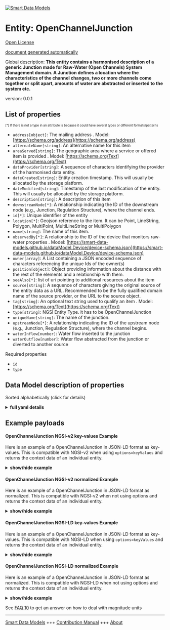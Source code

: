 <!-- 10-Header -->  
[![Smart Data Models](https://smartdatamodels.org/wp-content/uploads/2022/01/SmartDataModels_logo.png "Logo")](https://smartdatamodels.org)  
Entity: OpenChannelJunction  
===========================<!-- /10-Header -->  
<!-- 15-License -->  
[Open License](https://github.com/smart-data-models//dataModel.OpenChannelManagement/blob/master/OpenChannelJunction/LICENSE.md)  
[document generated automatically](https://docs.google.com/presentation/d/e/2PACX-1vTs-Ng5dIAwkg91oTTUdt8ua7woBXhPnwavZ0FxgR8BsAI_Ek3C5q97Nd94HS8KhP-r_quD4H0fgyt3/pub?start=false&loop=false&delayms=3000#slide=id.gb715ace035_0_60)  
<!-- /15-License -->  
<!-- 20-Description -->  
Global description: **This entity contains a harmonised description of a generic Junction made for Raw-Water (Open Channels) System Management domain. A Junction defines a location where the characteristics of the channel changes, two or more channels come together or split apart, amounts of water are abstracted or inserted to the system etc.**  
version: 0.0.1  
<!-- /20-Description -->  
<!-- 30-PropertiesList -->  

## List of properties  

<sup><sub>[*] If there is not a type in an attribute is because it could have several types or different formats/patterns</sub></sup>  
- `address[object]`: The mailing address  . Model: [https://schema.org/address](https://schema.org/address)- `alternateName[string]`: An alternative name for this item  - `areaServed[string]`: The geographic area where a service or offered item is provided  . Model: [https://schema.org/Text](https://schema.org/Text)- `dataProvider[string]`: A sequence of characters identifying the provider of the harmonised data entity.  - `dateCreated[string]`: Entity creation timestamp. This will usually be allocated by the storage platform.  - `dateModified[string]`: Timestamp of the last modification of the entity. This will usually be allocated by the storage platform.  - `description[string]`: A description of this item  - `downstreamNode[*]`: A relationship indicating the ID of the downstream node (e.g., Junction, Regulation Structure), where the channel ends.  - `id[*]`: Unique identifier of the entity  - `location[*]`: Geojson reference to the item. It can be Point, LineString, Polygon, MultiPoint, MultiLineString or MultiPolygon  - `name[string]`: The name of this item.  - `observedBy[*]`: A relationship to the ID of the device that monitors raw-water properties  . Model: [https://smart-data-models.github.io/dataModel.Device/device-schema.json](https://smart-data-models.github.io/dataModel.Device/device-schema.json)- `owner[array]`: A List containing a JSON encoded sequence of characters referencing the unique Ids of the owner(s)  - `position[object]`: Object providing information about the distance with the rest of the elements and a relationship with them.  - `seeAlso[*]`: list of uri pointing to additional resources about the item  - `source[string]`: A sequence of characters giving the original source of the entity data as a URL. Recommended to be the fully qualified domain name of the source provider, or the URL to the source object.  - `tag[string]`: An optional text string used to qualify an item  . Model: [https://schema.org/Text](https://schema.org/Text)- `type[string]`: NGSI Entity Type. it has to be OpenChannelJunction  - `uniqueName[string]`: The name of the junction.  - `upstreamNode[*]`: A relationship indicating the ID of the upstream node (e.g., Junction, Regulation Structure), where the channel begins.  - `waterInflow[number]`: Water flow inserted to the junction  - `waterOutflow[number]`: Water flow abstracted from the junction or diverted to another source  <!-- /30-PropertiesList -->  
<!-- 35-RequiredProperties -->  
Required properties  
- `id`  - `type`  <!-- /35-RequiredProperties -->  
<!-- 40-RequiredProperties -->  
<!-- /40-RequiredProperties -->  
<!-- 50-DataModelHeader -->  
## Data Model description of properties  
Sorted alphabetically (click for details)  
<!-- /50-DataModelHeader -->  
<!-- 60-ModelYaml -->  
<details><summary><strong>full yaml details</strong></summary>    
```yaml  
OpenChannelJunction:    
  description: 'This entity contains a harmonised description of a generic Junction made for Raw-Water (Open Channels) System Management domain. A Junction defines a location where the characteristics of the channel changes, two or more channels come together or split apart, amounts of water are abstracted or inserted to the system etc.'    
  properties:    
    address:    
      description: 'The mailing address'    
      properties:    
        addressCountry:    
          description: 'Property. The country. For example, Spain. Model:''https://schema.org/addressCountry'''    
          type: string    
        addressLocality:    
          description: 'Property. The locality in which the street address is, and which is in the region. Model:''https://schema.org/addressLocality'''    
          type: string    
        addressRegion:    
          description: 'Property. The region in which the locality is, and which is in the country. Model:''https://schema.org/addressRegion'''    
          type: string    
        postOfficeBoxNumber:    
          description: 'Property. The post office box number for PO box addresses. For example, 03578. Model:''https://schema.org/postOfficeBoxNumber'''    
          type: string    
        postalCode:    
          description: 'Property. The postal code. For example, 24004. Model:''https://schema.org/https://schema.org/postalCode'''    
          type: string    
        streetAddress:    
          description: 'Property. The street address. Model:''https://schema.org/streetAddress'''    
          type: string    
      type: object    
      x-ngsi:    
        model: https://schema.org/address    
        type: Property    
    alternateName:    
      description: 'An alternative name for this item'    
      type: string    
      x-ngsi:    
        type: Property    
    areaServed:    
      description: 'The geographic area where a service or offered item is provided'    
      type: string    
      x-ngsi:    
        model: https://schema.org/Text    
        type: Property    
    dataProvider:    
      description: 'A sequence of characters identifying the provider of the harmonised data entity.'    
      type: string    
      x-ngsi:    
        type: Property    
    dateCreated:    
      description: 'Entity creation timestamp. This will usually be allocated by the storage platform.'    
      format: date-time    
      type: string    
      x-ngsi:    
        type: Property    
    dateModified:    
      description: 'Timestamp of the last modification of the entity. This will usually be allocated by the storage platform.'    
      format: date-time    
      type: string    
      x-ngsi:    
        type: Property    
    description:    
      description: 'A description of this item'    
      type: string    
      x-ngsi:    
        type: Property    
    downstreamNode:    
      anyOf:    
        - description: 'Property. Identifier format of any NGSI entity'    
          maxLength: 256    
          minLength: 1    
          pattern: ^[\w\-\.\{\}\$\+\*\[\]`|~^@!,:\\]+$    
          type: string    
        - description: 'Property. Identifier format of any NGSI entity'    
          format: uri    
          type: string    
      description: 'A relationship indicating the ID of the downstream node (e.g., Junction, Regulation Structure), where the channel ends.'    
      x-ngsi:    
        type: Relationship    
    id:    
      anyOf: &openchanneljunction_-_properties_-_owner_-_items_-_anyof    
        - description: 'Property. Identifier format of any NGSI entity'    
          maxLength: 256    
          minLength: 1    
          pattern: ^[\w\-\.\{\}\$\+\*\[\]`|~^@!,:\\]+$    
          type: string    
        - description: 'Property. Identifier format of any NGSI entity'    
          format: uri    
          type: string    
      description: 'Unique identifier of the entity'    
      x-ngsi:    
        type: Property    
    location:    
      description: 'Geojson reference to the item. It can be Point, LineString, Polygon, MultiPoint, MultiLineString or MultiPolygon'    
      oneOf:    
        - description: 'GeoProperty. Geojson reference to the item. Point'    
          properties:    
            bbox:    
              items:    
                type: number    
              minItems: 4    
              type: array    
            coordinates:    
              items:    
                type: number    
              minItems: 2    
              type: array    
            type:    
              enum:    
                - Point    
              type: string    
          required:    
            - type    
            - coordinates    
          title: 'GeoJSON Point'    
          type: object    
        - description: 'GeoProperty. Geojson reference to the item. LineString'    
          properties:    
            bbox:    
              items:    
                type: number    
              minItems: 4    
              type: array    
            coordinates:    
              items:    
                items:    
                  type: number    
                minItems: 2    
                type: array    
              minItems: 2    
              type: array    
            type:    
              enum:    
                - LineString    
              type: string    
          required:    
            - type    
            - coordinates    
          title: 'GeoJSON LineString'    
          type: object    
        - description: 'GeoProperty. Geojson reference to the item. Polygon'    
          properties:    
            bbox:    
              items:    
                type: number    
              minItems: 4    
              type: array    
            coordinates:    
              items:    
                items:    
                  items:    
                    type: number    
                  minItems: 2    
                  type: array    
                minItems: 4    
                type: array    
              type: array    
            type:    
              enum:    
                - Polygon    
              type: string    
          required:    
            - type    
            - coordinates    
          title: 'GeoJSON Polygon'    
          type: object    
        - description: 'GeoProperty. Geojson reference to the item. MultiPoint'    
          properties:    
            bbox:    
              items:    
                type: number    
              minItems: 4    
              type: array    
            coordinates:    
              items:    
                items:    
                  type: number    
                minItems: 2    
                type: array    
              type: array    
            type:    
              enum:    
                - MultiPoint    
              type: string    
          required:    
            - type    
            - coordinates    
          title: 'GeoJSON MultiPoint'    
          type: object    
        - description: 'GeoProperty. Geojson reference to the item. MultiLineString'    
          properties:    
            bbox:    
              items:    
                type: number    
              minItems: 4    
              type: array    
            coordinates:    
              items:    
                items:    
                  items:    
                    type: number    
                  minItems: 2    
                  type: array    
                minItems: 2    
                type: array    
              type: array    
            type:    
              enum:    
                - MultiLineString    
              type: string    
          required:    
            - type    
            - coordinates    
          title: 'GeoJSON MultiLineString'    
          type: object    
        - description: 'GeoProperty. Geojson reference to the item. MultiLineString'    
          properties:    
            bbox:    
              items:    
                type: number    
              minItems: 4    
              type: array    
            coordinates:    
              items:    
                items:    
                  items:    
                    items:    
                      type: number    
                    minItems: 2    
                    type: array    
                  minItems: 4    
                  type: array    
                type: array    
              type: array    
            type:    
              enum:    
                - MultiPolygon    
              type: string    
          required:    
            - type    
            - coordinates    
          title: 'GeoJSON MultiPolygon'    
          type: object    
      x-ngsi:    
        type: GeoProperty    
    name:    
      description: 'The name of this item.'    
      type: string    
      x-ngsi:    
        type: Property    
    observedBy:    
      anyOf:    
        - description: 'Property. Identifier format of any NGSI entity'    
          maxLength: 256    
          minLength: 1    
          pattern: ^[\w\-\.\{\}\$\+\*\[\]`|~^@!,:\\]+$    
          type: string    
        - description: 'Property. Identifier format of any NGSI entity'    
          format: uri    
          type: string    
      description: 'A relationship to the ID of the device that monitors raw-water properties'    
      x-ngsi:    
        model: https://smart-data-models.github.io/dataModel.Device/device-schema.json    
        type: Relationship    
    owner:    
      description: 'A List containing a JSON encoded sequence of characters referencing the unique Ids of the owner(s)'    
      items:    
        anyOf: *openchanneljunction_-_properties_-_owner_-_items_-_anyof    
        description: 'Property. Unique identifier of the entity'    
      type: array    
      x-ngsi:    
        type: Property    
    position:    
      description: 'Object providing information about the distance with the rest of the elements and a relationship with them.'    
      properties:    
        distance:    
          description: 'Property. The distance between this Entity and a reference point (e.g., the most upstream point of the system). Units: ''Km'''    
          type: number    
        refPoint:    
          anyOf:    
            - description: 'Property. Identifier format of any NGSI entity.'    
              maxLength: 256    
              minLength: 1    
              pattern: ^[\w\-\.\{\}\$\+\*\[\]`|~^@!,:\\]+$    
              type: string    
            - description: 'Property. Identifier format of any NGSI entity.'    
              format: uri    
              type: string    
          description: 'Relationship. The reference point distance is measured from.'    
      type: object    
      x-ngsi:    
        type: Property    
    seeAlso:    
      description: 'list of uri pointing to additional resources about the item'    
      oneOf:    
        - items:    
            format: uri    
            type: string    
          minItems: 1    
          type: array    
        - format: uri    
          type: string    
      x-ngsi:    
        type: Property    
    source:    
      description: 'A sequence of characters giving the original source of the entity data as a URL. Recommended to be the fully qualified domain name of the source provider, or the URL to the source object.'    
      type: string    
      x-ngsi:    
        type: Property    
    tag:    
      description: 'An optional text string used to qualify an item'    
      type: string    
      x-ngsi:    
        model: https://schema.org/Text    
        type: Property    
    type:    
      description: 'NGSI Entity Type. it has to be OpenChannelJunction'    
      enum:    
        - OpenChannelJunction    
      type: string    
      x-ngsi:    
        type: Property    
    uniqueName:    
      description: 'The name of the junction.'    
      type: string    
      x-ngsi:    
        type: Property    
    upstreamNode:    
      anyOf:    
        - description: 'Property. Identifier format of any NGSI entity'    
          maxLength: 256    
          minLength: 1    
          pattern: ^[\w\-\.\{\}\$\+\*\[\]`|~^@!,:\\]+$    
          type: string    
        - description: 'Property. Identifier format of any NGSI entity'    
          format: uri    
          type: string    
      description: 'A relationship indicating the ID of the upstream node (e.g., Junction, Regulation Structure), where the channel begins.'    
      x-ngsi:    
        type: Relationship    
    waterInflow:    
      description: 'Water flow inserted to the junction'    
      minimum: 0    
      type: number    
      x-ngsi:    
        type: Property    
        units: m3/s    
    waterOutflow:    
      description: 'Water flow abstracted from the junction or diverted to another source'    
      minimum: 0    
      type: number    
      x-ngsi:    
        type: Property    
        units: m3/s    
  required:    
    - id    
    - type    
  type: object    
  x-derived-from: ""    
  x-disclaimer: 'Redistribution and use in source and binary forms, with or without modification, are permitted  provided that the license conditions are met. Copyleft (c) 2021 Contributors to Smart Data Models Program'    
  x-license-url: https://github.com/smart-data-models/dataModel.OpenChannelManagement/blob/master/OpenChannelJunction/LICENSE.md    
  x-model-schema: https://smart-data-models.github.io/data-models.OpenChannelManagement/OpenChannelJunction/schema.json    
  x-model-tags: FIWARE4WATER    
  x-version: 0.0.1    
```  
</details>    
<!-- /60-ModelYaml -->  
<!-- 70-MiddleNotes -->  
<!-- /70-MiddleNotes -->  
<!-- 80-Examples -->  
## Example payloads    
#### OpenChannelJunction NGSI-v2 key-values Example    
Here is an example of a OpenChannelJunction in JSON-LD format as key-values. This is compatible with NGSI-v2 when  using `options=keyValues` and returns the context data of an individual entity.  
<details><summary><strong>show/hide example</strong></summary>    
```json  
{  
  "id": "urn:ngsi-ld:OpenChannelJunction:id:PTOM:78370074",  
  "type": "OpenChannelJunction",  
  "location": {  
    "type": "Point",  
    "coordinates": [  
      -65.2981945,  
      -22.649102  
    ]  
  },  
  "address": {  
    "streetAddress": "",  
    "addressLocality": "",  
    "addressRegion": "",  
    "addressCountry": "",  
    "postalCode": "",  
    "postOfficeBoxNumber": ""  
  },  
  "areaServed": "",  
  "dateCreated": "1983-10-11T21:04:39Z",  
  "dateModified": "1982-03-03T08:37:57Z",  
  "source": "",  
  "name": "J1",  
  "alternateName": "Thivae",  
  "dataProvider": "EYDAP",  
  "owner": [  
    "urn:ngsi-ld:OpenChannelJunction:items:QPEH:03184806",  
    "urn:ngsi-ld:OpenChannelJunction:items:PUHR:34031741"  
  ],  
  "seeAlso": [  
    "urn:ngsi-ld:OpenChannelJunction:items:KTWJ:61564622",  
    "urn:ngsi-ld:OpenChannelJunction:items:JOMY:24566116"  
  ],  
  "position": {  
    "distance": 160.6,  
    "refPoint": "urn:ngsi-ld:OpenChannelJunction:refPoint:JXFD:60487647",  
    "downstreamNode": "urn:ngsi-ld:OpenChannelJunction:downstreamNode:CBWI:21948924",  
    "upstreamNode": "urn:ngsi-ld:OpenChannelJunction:upstreamNode:MWGU:81565938",  
    "observedBy": "urn:ngsi-ld:OpenChannelJunction:observedBy:GIWE:80160975",  
    "uniqueName": "J1",  
    "tag": "",  
    "waterOutflow": 0.12,  
    "waterInflow": 0.15  
  }  
}  
```  
</details>  
#### OpenChannelJunction NGSI-v2 normalized Example    
Here is an example of a OpenChannelJunction in JSON-LD format as normalized. This is compatible with NGSI-v2 when not using options and returns the context data of an individual entity.  
<details><summary><strong>show/hide example</strong></summary>    
```json  
{  
  "id": "urn:ngsi-ld:OpenChannelJunction:id:PTOM:78370074",  
  "type": "OpenChannelJunction",  
  "location": {  
    "type": "geo:json",  
    "value": {  
      "type": "Point",  
      "coordinates": [  
        -65.2981945,  
        -22.649102  
      ]  
    }  
  },  
  "address": {  
    "type": "PostalAddress",  
    "value": {  
      "streetAddress": "",  
      "addressLocality": "",  
      "addressRegion": "",  
      "addressCountry": "",  
      "postalCode": "",  
      "postOfficeBoxNumber": "",  
      "areaServed": ""  
    }  
  },  
  "areaServed": {  
    "type": "Text",  
    "value": ""  
  },  
  "dateCreated": {  
    "type": "DateTime",  
    "value": "1983-10-11T21:04:39Z"  
  },  
  "dateModified": {  
    "type": "DateTime",  
    "value": "1982-03-03T08:37:57Z"  
  },  
  "source": {  
    "type": "Text",  
    "value": ""  
  },  
  "name": {  
    "type": "Text",  
    "value": "J1"  
  },  
  "alternateName": {  
    "type": "Text",  
    "value": "Thivae"  
  },  
  "description": {  
    "type": "Text",  
    "value": "Open Channel Junction"  
  },  
  "dataProvider": {  
    "type": "Text",  
    "value": "EYDAP"  
  },  
  "owner": {  
    "type": "array",  
    "value": [  
      "urn:ngsi-ld:OpenChannelJunction:items:QPEH:03184806",  
      "urn:ngsi-ld:OpenChannelJunction:items:PUHR:34031741"  
    ]  
  },  
  "seeAlso": {  
    "type": "array",  
    "value": [  
      "urn:ngsi-ld:OpenChannelJunction:items:KTWJ:61564622",  
      "urn:ngsi-ld:OpenChannelJunction:items:JOMY:24566116"  
    ]  
  },  
  "position": {  
    "type": "StructuredValue",  
    "value": {  
      "distance": 160.6,  
      "refPoint": "urn:ngsi-ld:OpenChannelJunction:refPoint:JXFD:60487647"  
    }  
  },  
  "downstreamNode": {  
    "type": "Relationship",  
    "value": "urn:ngsi-ld:OpenChannelJunction:downstreamNode:CBWI:21948924"  
  },  
  "upstreamNode": {  
    "type": "Relationship",  
    "value": "urn:ngsi-ld:OpenChannelJunction:upstreamNode:MWGU:81565938"  
  },  
  "observedBy": {  
    "type": "Relationship",  
    "value": "urn:ngsi-ld:OpenChannelJunction:observedBy:GIWE:80160975"  
  },  
  "uniqueName": {  
    "type": "Text",  
    "value": "J1"  
  },  
  "tag": {  
    "type": "Text",  
    "value": ""  
  },  
  "waterOutflow": {  
    "type": "Number",  
    "value": 0.12  
  },  
  "waterInflow": {  
    "type": "Number",  
    "value": 0.15  
  },  
  "@context": [  
    "https://smartdatamodels.org/context.jsonld"  
  ]  
}  
```  
</details>  
#### OpenChannelJunction NGSI-LD key-values Example    
Here is an example of a OpenChannelJunction in JSON-LD format as key-values. This is compatible with NGSI-LD when  using `options=keyValues` and returns the context data of an individual entity.  
<details><summary><strong>show/hide example</strong></summary>    
```json  
{  
    "id": "urn:ngsi-ld:OpenChannelJunction:id:PTOM:78370074",  
    "type": "OpenChannelJunction",  
    "address": {  
        "streetAddress": "",  
        "addressLocality": "",  
        "addressRegion": "",  
        "addressCountry": "",  
        "postalCode": "",  
        "postOfficeBoxNumber": ""  
    },  
    "alternateName": "Thivae",  
    "areaServed": "",  
    "dataProvider": "EYDAP",  
    "dateCreated": "1983-10-11T21:04:39Z",  
    "dateModified": "1982-03-03T08:37:57Z",  
    "location": {  
        "type": "Point",  
        "coordinates": [  
            -65.2981945,  
            -22.649102  
        ]  
    },  
    "name": "J1",  
    "owner": [  
        "urn:ngsi-ld:OpenChannelJunction:items:QPEH:03184806",  
        "urn:ngsi-ld:OpenChannelJunction:items:PUHR:34031741"  
    ],  
    "position": {  
        "distance": 160.6,  
        "refPoint": "urn:ngsi-ld:OpenChannelJunction:refPoint:JXFD:60487647",  
        "downstreamNode": "urn:ngsi-ld:OpenChannelJunction:downstreamNode:CBWI:21948924",  
        "upstreamNode": "urn:ngsi-ld:OpenChannelJunction:upstreamNode:MWGU:81565938",  
        "observedBy": "urn:ngsi-ld:OpenChannelJunction:observedBy:GIWE:80160975",  
        "uniqueName": "J1",  
        "tag": "",  
        "waterOutflow": 0.12,  
        "waterInflow": 0.15  
    },  
    "seeAlso": [  
        "urn:ngsi-ld:OpenChannelJunction:items:KTWJ:61564622",  
        "urn:ngsi-ld:OpenChannelJunction:items:JOMY:24566116"  
    ],  
    "source": "",  
    "@context": [  
        "https://raw.githubusercontent.com/smart-data-models/dataModel.OpenChannelManagement/master/context.jsonld"  
    ]  
}  
```  
</details>  
#### OpenChannelJunction NGSI-LD normalized Example    
Here is an example of a OpenChannelJunction in JSON-LD format as normalized. This is compatible with NGSI-LD when not using options and returns the context data of an individual entity.  
<details><summary><strong>show/hide example</strong></summary>    
```json  
{  
    "id": "urn:ngsi-ld:OpenChannelJunction:id:PTOM:78370074",  
    "type": "OpenChannelJunction",  
    "address": {  
        "type": "Property",  
        "value": {  
            "streetAddress": "",  
            "addressLocality": "",  
            "addressRegion": "",  
            "addressCountry": "",  
            "postalCode": "",  
            "postOfficeBoxNumber": "",  
            "areaServed": ""  
        }  
    },  
    "alternateName": {  
        "type": "Property",  
        "value": "Thivae"  
    },  
    "areaServed": {  
        "type": "Property",  
        "value": ""  
    },  
    "dataProvider": {  
        "type": "Property",  
        "value": "EYDAP"  
    },  
    "dateCreated": {  
        "type": "Property",  
        "value": {  
            "@type": "DateTime",  
            "@value": "1983-10-11T21:04:39Z"  
        }  
    },  
    "dateModified": {  
        "type": "Property",  
        "value": {  
            "@type": "DateTime",  
            "@value": "1982-03-03T08:37:57Z"  
        }  
    },  
    "description": {  
        "type": "Property",  
        "value": "Open Channel Junction"  
    },  
    "downstreamNode": {  
        "type": "Relationship",  
        "object": "urn:ngsi-ld:OpenChannelJunction:downstreamNode:CBWI:21948924"  
    },  
    "location": {  
        "type": "GeoProperty",  
        "value": {  
            "type": "Point",  
            "coordinates": [  
                -65.2981945,  
                -22.649102  
            ]  
        }  
    },  
    "name": {  
        "type": "Property",  
        "value": "J1"  
    },  
    "observedBy": {  
        "type": "Relationship",  
        "object": "urn:ngsi-ld:OpenChannelJunction:observedBy:GIWE:80160975"  
    },  
    "owner": {  
        "type": "Property",  
        "value": [  
            "urn:ngsi-ld:OpenChannelJunction:items:QPEH:03184806",  
            "urn:ngsi-ld:OpenChannelJunction:items:PUHR:34031741"  
        ]  
    },  
    "position": {  
        "type": "Property",  
        "value": {  
            "distance": 160.6,  
            "refPoint": "urn:ngsi-ld:OpenChannelJunction:refPoint:JXFD:60487647"  
        }  
    },  
    "seeAlso": {  
        "type": "Property",  
        "value": [  
            "urn:ngsi-ld:OpenChannelJunction:items:KTWJ:61564622",  
            "urn:ngsi-ld:OpenChannelJunction:items:JOMY:24566116"  
        ]  
    },  
    "source": {  
        "type": "Property",  
        "value": ""  
    },  
    "tag": {  
        "type": "Property",  
        "value": ""  
    },  
    "uniqueName": {  
        "type": "Property",  
        "value": "J1"  
    },  
    "upstreamNode": {  
        "type": "Relationship",  
        "object": "urn:ngsi-ld:OpenChannelJunction:upstreamNode:MWGU:81565938"  
    },  
    "waterInflow": {  
        "type": "Property",  
        "value": 0.15  
    },  
    "waterOutflow": {  
        "type": "Property",  
        "value": 0.12  
    },  
    "@context": [  
        "https://raw.githubusercontent.com/smart-data-models/dataModel.OpenChannelManagement/master/context.jsonld"  
    ]  
}  
```  
</details><!-- /80-Examples -->  
<!-- 90-FooterNotes -->  
<!-- /90-FooterNotes -->  
<!-- 95-Units -->  
See [FAQ 10](https://smartdatamodels.org/index.php/faqs/) to get an answer on how to deal with magnitude units  
<!-- /95-Units -->  
<!-- 97-LastFooter -->  
---  
[Smart Data Models](https://smartdatamodels.org) +++ [Contribution Manual](https://bit.ly/contribution_manual) +++ [About](https://bit.ly/Introduction_SDM)<!-- /97-LastFooter -->  
